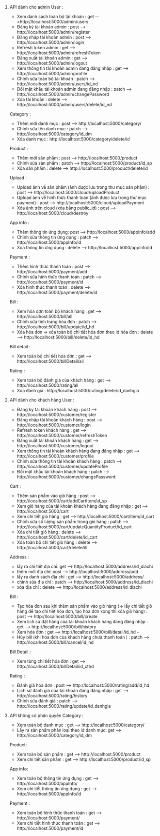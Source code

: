 1. API dành cho admin
   User : 
   - Xem danh sách toàn bộ tài khoản : get -->http://localhost:5000/admin/users 
   - Đăng ký tài khoản admin : post --> http://localhost:5000/admin/register 
   - Đăng nhập tài khoản admin : post --> http://localhost:5000/admin/login 
   - Refresh token admin : get --> http://localhost:5000/admin/refreshToken 
   - Đăng xuất tài khoản admin : get --> http://localhost:5000/admin/logout 
   - Xem thông tin tài khoản admin đang đăng nhập : get --> http://localhost:5000/admin/profile 
   - Chỉnh sửa toàn bộ tài khoản : patch --> http://localhost:5000/admin/users/id_nd 
   - Đổi mật khẩu tài khoản admin đang đăng nhập : patch --> http://localhost:5000/admin/changePassword 
   - Xóa tài khoản : delete --> http://localhost:5000/admin/users/delete/id_nd

   Category : 
   - Thêm mới danh mục : post --> http://localhost:5000/category/ 
   - Chỉnh sửa tên danh mục : patch --> http://localhost:5000/category/id_dm 
   - Xóa danh mục : http://localhost:5000/category/delete/id

   Product :
   - Thêm mới sản phẩm : post --> http://localhost:5000/product 
   - Chỉnh sửa sản phẩm : patch --> http://localhost:5000/product/id_sp 
   - Xóa sản phẩm : delete --> http://localhost:5000/product/delete/id

   Upload : 
   - Upload ảnh về sản phẩm (ảnh được lưu trong thư mục sản phẩm) : post --> http://localhost:5000/cloud/uploadProduct 
   - Upload ảnh về hình thức thanh toán (ảnh được lưu trong thư mục payment) : post --> http://localhost:5000/cloud/uploadPayment 
   - Xóa ảnh trên cloud (xóa bằng public_id) : post --> http://localhost:5000/cloud/destroy

   App info : 
   - Thêm thông tin ứng dụng: post --> http://localhost:5000/appInfo/add 
   - Chỉnh sửa thông tin ứng dụng : patch --> http://localhost:5000/appInfo/id 
   - Xóa thông tin ứng dụng : delete --> http://localhost:5000/appInfo/id

   Payment : 
   - Thêm hình thức thanh toán : post --> http://localhost:5000/payment/add 
   - Chỉnh sửa hình thức thanh toán : patch --> http://localhost:5000/payment/id 
   - Xóa hình thức thanh toán : delete --> http://localhost:5000/payment/delete/id

   Bill : 
   - Xem hóa đơn toàn bộ khách hàng : get --> http://localhost:5000/bill/all
   - Chỉnh sửa tình trạng hóa đơn : patch --> http://localhost:5000/bill/update/id_hd 
   - Xóa hóa đơn -> xóa toàn bộ chi tiết hóa đơn theo id hóa đơn : delete --> http://localhost:5000/bill/delete/id_hd

   Bill detail :
   - Xem toàn bộ chi tiết hóa đơn : get --> http://localhost:5000/billDetail/all

   Rating : 
   - Xem toàn bộ đánh giá của khách hàng : get --> http://localhost:5000/rating/all 
   - Xóa đánh giá : http://localhost:5000/rating/delete/id_danhgia

2. API dành cho khách hàng
   User :
   - Đăng ký tài khoản khách hàng : post --> http://localhost:5000/customer/register 
   - Đăng nhập tài khoản khách hàng : post --> http://localhost:5000/customer/login 
   - Refresh token khách hàng : get --> http://localhost:5000/customer/refreshToken 
   - Đăng xuất tài khoản khách hàng : get --> http://localhost:5000/customer/logout 
   - Xem thông tin tài khoản khách hàng đang đăng nhập : get --> http://localhost:5000/customer/profile 
   - Chỉnh sửa thông tin tài khoản khách hàng : patch --> http://localhost:5000/customer/updateProfile 
   - Đổi mật khẩu tài khoản khách hàng : patch --> http://localhost:5000/customer/changePassword

   Cart : 
   - Thêm sản phẩm vào giỏ hàng : post --> http://localhost:5000/cart/addCartItem/id_sp 
   - Xem giỏ hàng của tài khoản khách hàng đang đăng nhập : get --> http://localhost:5000/cart
   - Xem chi tiết giỏ hàng : get --> http://localhost:5000/cart/item/id_cart 
   - Chỉnh sửa số lượng sản phẩm trong giỏ hàng : patch --> http://localhost:5000/cart/updateQuantityProduct/id_cart 
   - Xóa chi tiết giỏ hàng : delete --> http://localhost:5000/cart/delete/id_cart 
   - Xóa toàn bộ chi tiết giỏ hàng : delete --> http://localhost:5000/cart/deleteAll

   Address :
   - lấy ra chi tiết địa chỉ: get --> http://localhost:5000/address/id_diachi 
   - thêm mới địa chỉ: post --> http://localhost:5000/address/add 
   - lấy ra danh sách địa chỉ : get --> http://localhost:5000/address/ 
   - chỉnh sửa địa chỉ : patch --> http://localhost:5000/address/id_diachi
   - xóa địa chỉ : delete --> http://localhost:5000/address/id_diachi

   Bill :
   - Tạo hóa đơn sau khi thêm sản phẩm vào giỏ hàng (-> lấy chi tiết giỏ hàng để tạo chi tiết hóa đơn, tạo hóa đơn xong thì xóa giỏ hàng) : post --> http://localhost:5000/bill/create 
   - Xem lịch sử đặt hàng của tài khoản khách hàng đang đăng nhập : get --> http://localhost:5000/bill/history 
   - Xem hóa đơn : get --> http://localhost:5000/bill/detail/id_hd - 
   - Hủy bill (khi hóa đơn của khách hàng chưa thanh toán ) : patch --> http://localhost:5000/bill/cancel/id_hd

   Bill Detail :
   - Xem từng chi tiết hóa đơn : get --> http://localhost:5000/billDetail/id_cthd

   Rating : 
   - Đánh giá hóa đơn : post --> http://localhost:5000/rating/add/id_hd 
   - Lịch sử đánh giá của tài khoản đang đăng nhập : get --> http://localhost:5000/rating/history 
   - Chỉnh sửa đánh giá : patch --> http://localhost:5000/rating/update/id_danhgia

3. API không có phân quyền
   Category : 
   - Xem toàn bộ danh mục : get --> http://localhost:5000/category/ 
   - Lấy ra sản phẩm phân loại theo id danh mục: get --> http://localhost:5000/category/id_dm

   Product:
   - Xem toàn bộ sản phẩm : get --> http://localhost:5000/product 
   - Xem chi tiết sản phẩm : get --> http://localhost:5000/product/id_sp

   App info: 
   - Xem toàn bộ thông tin ứng dụng : get --> http://localhost:5000/appInfo/ 
   - Xem chi tiết thông tin ứng dụng : get --> http://localhost:5000/appInfo/id

   Payment :
   - Xem toàn bộ hình thức thanh toán : get --> http://localhost:5000/payment/
   - Xem chi tiết hình thức thanh toán : get --> http://localhost:5000/payment/id
